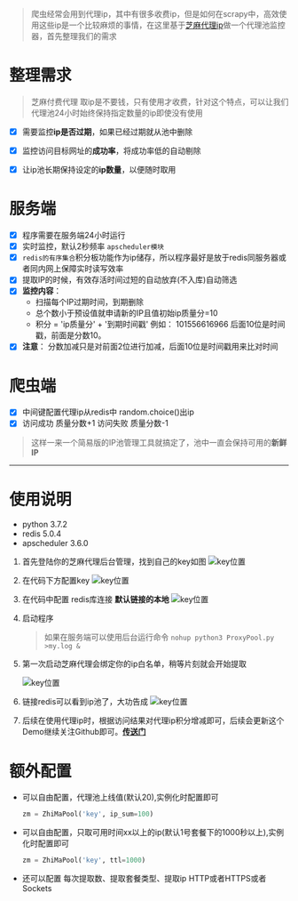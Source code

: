 > 爬虫经常会用到代理ip，其中有很多收费ip，但是如何在scrapy中，高效使用这些ip是一个比较麻烦的事情，在这里基于[芝麻代理ip](http://h.zhimaruanjian.com/pay/)做一个代理池监控器，首先整理我们的需求

# 整理需求
> 芝麻付费代理 取ip是不要钱，只有使用才收费，针对这个特点，可以让我们代理池24小时始终保持指定数量的ip即使没有使用

- [x] 需要监控**ip是否过期**，如果已经过期就从池中删除
- [x] 监控访问目标网址的**成功率**，将成功率低的自动剔除
- [x] 让ip池长期保持设定的**ip数量**，以便随时取用


# 服务端
- [x] 程序需要在服务端24小时运行
- [x] 实时监控，默认2秒频率 `apscheduler模块`
- [x] `redis的有序集合`积分板功能作为ip储存，所以程序最好是放于redis同服务器或者同内网上保障实时读写效率
- [x] 提取IP的时候，有效存活时间过短的自动放弃(不入库)自动筛选
- [x] **监控内容**：
    - 扫描每个IP过期时间，到期删除
    - 总个数小于预设值就申请新的IP且值初始ip质量分=10
    - 积分 = 'ip质量分' + '到期时间戳'  例如：  101556616966  后面10位是时间戳，前面是分数10。
- [x] **注意**： 分数加减只是对前面2位进行加减，后面10位是时间戳用来比对时间

# 爬虫端
- [x] 中间键配置代理ip从redis中 random.choice()出ip
- [x] 访问成功 质量分数+1 访问失败 质量分数-1

> 这样一来一个简易版的IP池管理工具就搞定了，池中一直会保持可用的**新鲜IP**

------


# 使用说明
- python 3.7.2
- redis 5.0.4
- apscheduler 3.6.0

1. 首先登陆你的芝麻代理后台管理，找到自己的key如图
    ![key位置](https://www.zhangkunzhi.com/images/芝麻1.png)

1. 在代码下方配置key
    ![key位置](https://www.zhangkunzhi.com/images/填入芝麻key.png)
    
1. 在代码中配置 redis库连接 **默认链接的本地**
    ![key位置](https://www.zhangkunzhi.com/images/代理模块.png)
    
1. 启动程序
    > 如果在服务端可以使用后台运行命令
    `nohup python3 ProxyPool.py >my.log &`
 
1. 第一次启动芝麻代理会绑定你的ip白名单，稍等片刻就会开始提取     
    
    ![key位置](https://www.zhangkunzhi.com/images/提取ip.png)
    
1. 链接redis可以看到ip池了，大功告成
    ![key位置](https://www.zhangkunzhi.com/images/20个ip.png)
    
1. 后续在使用代理ip时，根据访问结果对代理ip积分增减即可，后续会更新这个Demo继续关注Github即可。[**传送门**](https://github.com/wkunzhi/SpiderUtilPackage)
    
    
# 额外配置
- 可以自由配置，代理池上线值(默认20),实例化时配置即可
    ```python
    zm = ZhiMaPool('key', ip_sum=100)
    ```
- 可以自由配置，只取可用时间xx以上的ip(默认1号套餐下的1000秒以上),实例化时配置即可
    ```python
    zm = ZhiMaPool('key', ttl=1000)
    ```
- 还可以配置 每次提取数、提取套餐类型、提取ip HTTP或者HTTPS或者Sockets
 